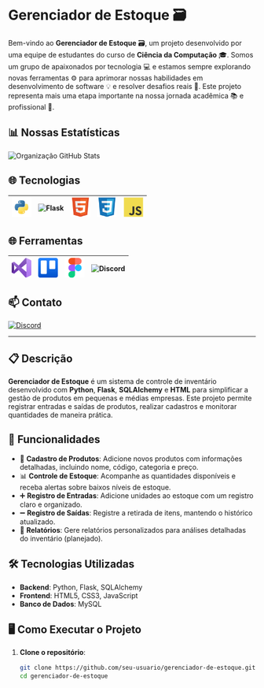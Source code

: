 # Gerenciador de Estoque 🗃️

Bem-vindo ao **Gerenciador de Estoque** 🗃️, um projeto desenvolvido por uma equipe de estudantes do curso de **Ciência da Computação** 🎓. Somos um grupo de apaixonados por tecnologia 💻 e estamos sempre explorando novas ferramentas ⚙️ para aprimorar nossas habilidades em desenvolvimento de software 💡 e resolver desafios reais 💪. Este projeto representa mais uma etapa importante na nossa jornada acadêmica 📚 e profissional 🚀.

## 📊 Nossas Estatísticas

![Organização GitHub Stats](https://github-readme-stats.vercel.app/api?username=rafaelgoesti&repo=Estoque&show_icons=true&theme=react&count_private=true)

## 🌐 Tecnologias
| <img title="Python" alt="Python" width="40px" src="https://raw.githubusercontent.com/github/explore/master/topics/python/python.png"> | <img title="Flask" alt="Flask" width="40px" src="https://img.icons8.com/ios-filled/FFFFFF/flask.png"> | <img title="HTML" alt="HTML" width="40px" src="https://raw.githubusercontent.com/devicons/devicon/master/icons/html5/html5-original.svg"> | <img title="CSS" alt="CSS" width="40px" src="https://raw.githubusercontent.com/devicons/devicon/master/icons/css3/css3-original.svg"> | <img title="JavaScript" alt="JavaScript" width="40px" src="https://raw.githubusercontent.com/devicons/devicon/master/icons/javascript/javascript-original.svg"> |
|--|--|--|--|--|

## 🌐 Ferramentas
| <img title="VSCode" alt="VSCode" width="40px" src="https://raw.githubusercontent.com/devicons/devicon/master/icons/visualstudio/visualstudio-original.svg"> | <img title="Trello" alt="Trello" width="40px" src="https://raw.githubusercontent.com/devicons/devicon/master/icons/trello/trello-original.svg"> | <img title="Figma" alt="Figma" width="40px" src="https://raw.githubusercontent.com/devicons/devicon/master/icons/figma/figma-original.svg"> | <img title="Discord" alt="Discord" width="40px" src="https://upload.wikimedia.org/wikipedia/commons/a/a7/Discord_logo_2023.svg"> |
|--|--|--|--|


## 📫 Contato
[![Discord](https://img.shields.io/badge/Discord-7289DA?style=for-the-badge&logo=discord&logoColor=white)](https://discord.com/users/seuperfil)

---

## 📋 Descrição

**Gerenciador de Estoque** é um sistema de controle de inventário desenvolvido com **Python**, **Flask**, **SQLAlchemy** e **HTML** para simplificar a gestão de produtos em pequenas e médias empresas. Este projeto permite registrar entradas e saídas de produtos, realizar cadastros e monitorar quantidades de maneira prática.

## 🚀 Funcionalidades

- 📝 **Cadastro de Produtos**: Adicione novos produtos com informações detalhadas, incluindo nome, código, categoria e preço.
- 📊 **Controle de Estoque**: Acompanhe as quantidades disponíveis e receba alertas sobre baixos níveis de estoque.
- ➕ **Registro de Entradas**: Adicione unidades ao estoque com um registro claro e organizado.
- ➖ **Registro de Saídas**: Registre a retirada de itens, mantendo o histórico atualizado.
- 📑 **Relatórios**: Gere relatórios personalizados para análises detalhadas do inventário (planejado).

## 🛠️ Tecnologias Utilizadas

- **Backend**: Python, Flask, SQLAlchemy
- **Frontend**: HTML5, CSS3, JavaScript
- **Banco de Dados**: MySQL

## 🖥️ Como Executar o Projeto

1. **Clone o repositório**:
   ```bash
   git clone https://github.com/seu-usuario/gerenciador-de-estoque.git
   cd gerenciador-de-estoque
